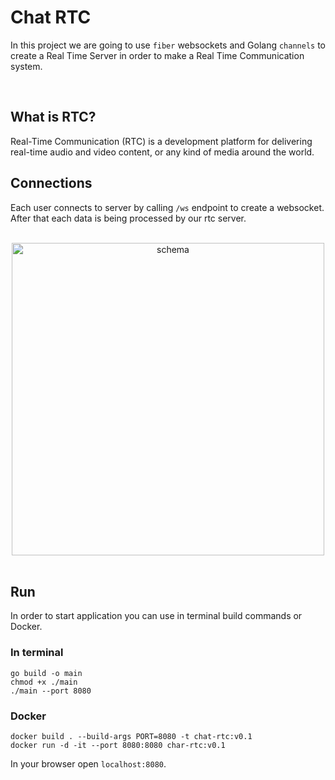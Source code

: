 # Chat RTC

In this project we are going to use ```fiber``` websockets and Golang
```channels``` to create a Real Time Server in order to make
a Real Time Communication system.

<br />

## What is RTC?

Real-Time Communication (RTC) is a 
development platform for delivering 
real-time audio and video content, or
any kind of media around the world.

## Connections

Each user connects to server by calling ```/ws``` endpoint
to create a websocket. After that each data is being processed 
by our rtc server.

<br />

<div align="center">
    <img src="./assets/schema.png" alt="schema" width="500" />
</div>

<br />

## Run

In order to start application you can use in terminal build
commands or Docker.

### In terminal

```shell
go build -o main
chmod +x ./main
./main --port 8080
```

### Docker

```shell
docker build . --build-args PORT=8080 -t chat-rtc:v0.1
docker run -d -it --port 8080:8080 char-rtc:v0.1
```

In your browser open ```localhost:8080```.
